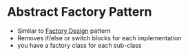 # **Abstract Factory Pattern**

- Similar to [Factory Design](https://github.com/vramakrishnaparjanya/Design_Patterns/blob/9518b9206c46e37fd7cbde38e44b634c3c1a0658/Creational_Design_Patterns/2_Factory_Pattern/factory.md) pattern
- Removes if/else or switch blocks for each implementation
- you have a factory class for each sub-class